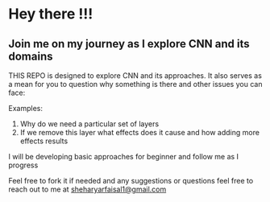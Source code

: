 #                              Hey there !!! 
##    Join me on my journey as I explore CNN and its domains 

THIS REPO is designed to explore CNN and its approaches. It also serves as a mean for you to question why something is there and other issues you can face:
  
  Examples:
  1) Why do we need a particular set of layers
  2) If we remove this layer what effects does it cause and how adding more effects results



I will be developing basic approaches for beginner and follow me as I progress

Feel free to fork it if needed and any suggestions or questions feel free to reach out to me at sheharyarfaisal1@gmail.com


